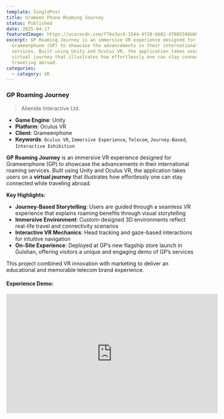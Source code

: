 ```yaml
---
template: SinglePost
title: Grameen Phone Roaming Journey
status: Published
date: 2025-04-17
featuredImage: https://ucarecdn.com/f74a3ac4-1544-4f28-bb82-4708550bb66d/
excerpt: GP Roaming Journey is an immersive VR experience designed for
  Grameenphone (GP) to showcase the advancements in their international roaming
  services. Built using Unity and Oculus VR, the application takes users on a
  virtual journey that illustrates how effortlessly one can stay connected while
  traveling abroad.
categories:
  - category: XR
---
```

### GP Roaming Journey

>Alienide Interactive Ltd.

* **Game Engine**: Unity  
* **Platform**: Oculus VR  
* **Client**: Grameenphone  
* **Keywords**: `Oculus VR`, `Immersive Experience`, `Telecom`, `Journey-Based`, `Interactive Exhibition`

**GP Roaming Journey** is an immersive VR experience designed for Grameenphone (GP) to showcase the advancements in their international roaming services. Built using Unity and Oculus VR, the application takes users on a **virtual journey** that illustrates how effortlessly one can stay connected while traveling abroad.

**Key Highlights:**

* **Journey-Based Storytelling**: Users are guided through a seamless VR experience that explains roaming benefits through visual storytelling  
* **Immersive Environment**: Custom-designed 3D environments reflect real-life travel and connectivity scenarios  
* **Interactive VR Mechanics**: Head tracking and gaze-based interactions for intuitive navigation  
* **On-Site Experience**: Deployed at GP’s new flagship store launch in Gulshan, offering visitors a unique and engaging demo of GP’s services  

This project combined VR innovation with marketing to deliver an educational and memorable telecom brand experience.

#### Experience Demo:

<iframe width="560" height="315" src="https://www.youtube.com/embed/DS-cW4wFS9M" frameborder="0" allow="accelerometer; autoplay; encrypted-media; gyroscope; picture-in-picture" allowfullscreen></iframe>